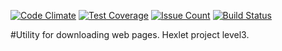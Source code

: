 [![Code Climate](https://codeclimate.com/github/tysky/project-lvl3-s122/badges/gpa.svg)](https://codeclimate.com/github/tysky/project-lvl3-s122)
[![Test Coverage](https://codeclimate.com/github/tysky/project-lvl3-s122/badges/coverage.svg)](https://codeclimate.com/github/tysky/project-lvl3-s122/coverage)
[![Issue Count](https://codeclimate.com/github/tysky/project-lvl3-s122/badges/issue_count.svg)](https://codeclimate.com/github/tysky/project-lvl3-s122)
[![Build Status](https://travis-ci.org/tysky/project-lvl3-s122.svg?branch=master)](https://travis-ci.org/tysky/project-lvl3-s122)


#Utility for downloading web pages. Hexlet project level3.
